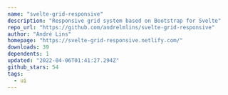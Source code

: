 ```yaml
---
name: "svelte-grid-responsive"
description: "Responsive grid system based on Bootstrap for Svelte"
repo_url: "https://github.com/andrelmlins/svelte-grid-responsive"
author: "André Lins"
homepage: "https://svelte-grid-responsive.netlify.com/"
downloads: 39
dependents: 1
updated: "2022-04-06T01:41:27.294Z"
github_stars: 54
tags: 
  - ui
---
```

